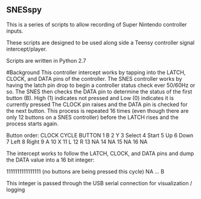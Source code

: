 ## SNESspy
This is a series of scripts to allow recording of Super Nintendo controller inputs.

These scripts are designed to be used along side a Teensy controller signal intercept/player.

Scripts are written in Python 2.7

#Background
This controller intercept works by tapping into the LATCH, CLOCK, and DATA pins of the controller. 
The SNES controller works by having the latch pin drop to begin a controller status check ever 50/60Hz or so. 
The SNES then checks the DATA pin to determine the status of the first button (B). High (1) indicates not 
pressed and Low (0) indicates it is currently pressed The CLOCK pin raises and the DATA pin is checked for 
the next button. This process is repeated 16 times (even though there are only 12 buttons on a SNES controller) 
before the LATCH rises and the process starts again.

Button order:
CLOCK CYCLE	BUTTON
1	B
2	Y
3	Select
4	Start
5	Up
6	Down
7	Left
8	Right
9	A
10	X
11	L
12	R
13	NA
14	NA
15	NA
16	NA

The intercept works to follow the LATCH, CLOCK, and DATA pins and dump the DATA value into a 16 bit integer:

1111111111111111   (no buttons are being pressed this cycle)
NA            …             B

This integer is passed through the USB serial connection for visualization / logging

